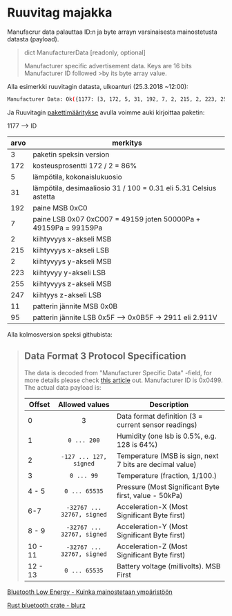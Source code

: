 # Ruuvitag majakka

Manufacrur data palauttaa ID:n ja byte arrayn varsinaisesta mainostetusta datasta (payload).
>dict ManufacturerData [readonly, optional]
>
>Manufacturer specific advertisement data. Keys are 16 bits Manufacturer ID followed >by its byte array value.
>
Alla esimerkki ruuvitagin datasta, ulkoanturi (25.3.2018 ~12:00):

```bash
Manufacturer Data: Ok({1177: [3, 172, 5, 31, 192, 7, 2, 215, 2, 223, 255, 247, 11, 95]})
```

Ja Ruuvitagin [pakettimääritykse](https://github.com/ruuvi/ruuvi-sensor-protocols#data-format-3-protocol-specification) avulla voimme auki kirjoittaa paketin:

1177 --> ID

|arvo   |   merkitys                                                            |
|-------|-----------------------------------------------------------------------|
| 3     | paketin speksin version                                               |
| 172   |kosteusprosentti 172 / 2 = 86%                                         |
| 5     |lämpötila, kokonaislukuosio                                            |
| 31    |lämpötila, desimaaliosio 31 / 100 = 0.31 eli 5.31 Celsius astetta      |
| 192   |paine MSB 0xC0                                                         |
| 7     |paine LSB 0x07 0xC007 = 49159 joten 50000Pa + 49159Pa = 99159Pa        |
| 2     |kiihtyvyys x-akseli MSB                                                |
| 215   |kiihtyvyys x-akseli LSB                                                |
| 2     |kiihtyvyys y-akseli MSB                                                |
| 223   |kiihtyvyy y-akseli LSB                                                 |
| 255   |kiihtyvyys z-akseli MSB                                                |
| 247   |kiihtyys z-akseli LSB                                                  |
|  11   |patterin jännite MSB 0x0B                                              |
|  95   |patterin jännite LSB 0x5F --> 0x0B5F -> 2911 eli 2.911V                |

Alla kolmosversion speksi githubista:
>## Data Format 3 Protocol Specification
>The data is decoded from "Manufacturer Specific Data" -field, for more details please check [this article](http://www.argenox.com/a-ble-advertising-primer/) out.
>Manufacturer ID is 0x0499.
>The actual data payload is:
>
>Offset | Allowed values | Description
>-----|:-----:|-----------
> 0 | 3 | Data format definition (3 = current sensor readings)
> 1 | `0 ... 200` | Humidity (one lsb is 0.5%, e.g. 128 is 64%)
> 2 | `-127 ... 127, signed` | Temperature (MSB is sign, next 7 bits are decimal value)
> 3 | `0 ... 99` | Temperature (fraction, 1/100.)
> 4 - 5| `0 ... 65535` | Pressure (Most Significant Byte first, value - 50kPa)
> 6-7 | `-32767 ... 32767, signed`  | Acceleration-X (Most Significant Byte first)
> 8 - 9 | `-32767 ... 32767, signed`  | Acceleration-Y (Most Significant Byte first)
> 10 - 11| `-32767 ... 32767, signed`  | Acceleration-Z (Most Significant Byte first)
> 12 - 13| `0 ... 65535` | Battery voltage (millivolts). MSB First
>

[Bluetooth Low Energy - Kuinka mainostetaan ympäristöön](http://www.argenox.com/a-ble-advertising-primer/)

[Rust bluetooth crate - blurz](https://crates.io/crates/blurz)